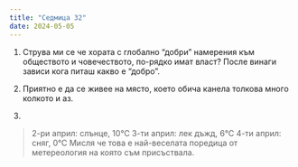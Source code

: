 ```yaml
---
title: "Седмица 32"
date: 2024-05-05
---
```

1. Струва ми се че хората с глобално “добри” намерения към обществото и човечеството, по-рядко имат власт? После винаги зависи кога питаш какво е “добро”.

2. Приятно е да се живее на място, което обича канела толкова много колкото и аз.

3.
>2-ри април: слънце, 10℃
>3-ти април: лек дъжд, 6℃
>4-ти април: сняг, 0℃
>Мисля че това е най-веселата поредица от метереология на която съм присъствала.
